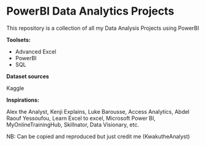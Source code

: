 # PowerBI Data Analytics Projects
This repository is a collection of all my Data Analysis Projects using PowerBI

**Toolsets:** 
- Advanced Excel 
- PowerBI 
- SQL 

**Dataset sources** 

Kaggle

**Inspirations:** 

Alex the Analyst, Kenji Explains, Luke Barousse, Access Analytics, Abdel Raouf Yessoufou, Learn Excel to excel, 
Microsoft Power BI, MyOnlineTrainingHub, Skillnator, Data Visionary, etc.


NB: Can be copied and reproduced but just credit me (KwakutheAnalyst)

